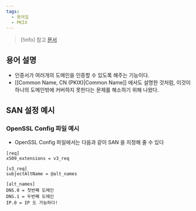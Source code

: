 ```yaml
---
tags:
  - 용어집
  - PKIX
---
```

> [!info] 참고 [문서](https://support.dnsimple.com/articles/what-is-ssl-san/)

## 용어 설명

- 인증서가 여러개의 도메인을 인증할 수 있도록 해주는 기능이다.
- [[Common Name, CN (PKIX)|Common Name]] 에서도 설명한 것처럼, 이것이 하나의 도메인밖에 커버하지 못한다는 문제를 해소하기 위해 나왔다.

## SAN 설정 예시

### OpenSSL Config 파일 예시

- OpenSSL Config 파일에서는 다음과 같이 SAN 을 지정해 줄 수 있다

```
[req]
x509_extensions = v3_req

[v3_req]
subjectAltName = @alt_names

[alt_names]
DNS.0 = 첫번째 도메인
DNS.1 = 두번째 도메인
IP.0 = IP 도 가능하다!
```
